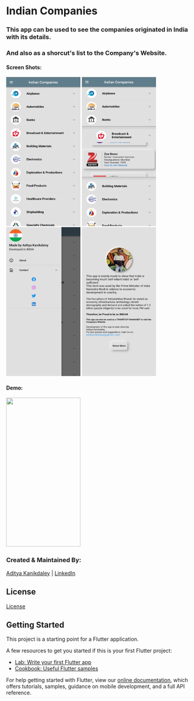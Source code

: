 # Indian Companies

### This app can be used to see the companies originated in India with its details.
### And also as a shorcut's list to the Company's Website. 

#### Screen Shots:
<img src="https://github.com/AdityaKanikdaley/IndianCompanies/blob/master/Images_git/IC_new_1.jpg" width="200" height="400" />    <img src="https://github.com/AdityaKanikdaley/IndianCompanies/blob/master/Images_git/IC_new_2.jpg" width="200" height="400" />    <img src="https://github.com/AdityaKanikdaley/IndianCompanies/blob/master/Images_git/IC_new_3.jpg" width="200" height="400" />    <img src="https://github.com/AdityaKanikdaley/IndianCompanies/blob/master/Images_git/IC_new_4.jpg" width="200" height="400" />

#### Demo:
<img src="https://github.com/AdityaKanikdaley/IndianCompanies/blob/master/Images_git/IC_new.gif" width="200" height="400" />

### Created & Maintained By:
[Aditya Kanikdaley](https://github.com/AdityaKanikdaley) | [LinkedIn](https://www.linkedin.com/in/aditya-kanikdaley-471452190/)

## License 
[License](https://github.com/AdityaKanikdaley/IndianCompanies/blob/master/LICENSE)


## Getting Started

This project is a starting point for a Flutter application.

A few resources to get you started if this is your first Flutter project:

- [Lab: Write your first Flutter app](https://flutter.dev/docs/get-started/codelab)
- [Cookbook: Useful Flutter samples](https://flutter.dev/docs/cookbook)

For help getting started with Flutter, view our
[online documentation](https://flutter.dev/docs), which offers tutorials,
samples, guidance on mobile development, and a full API reference.




